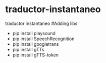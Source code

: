 # traductor-instantaneo
traductor instantaneo
#Adding libs
  - pip install playsound
  - pip install SpeechRecognition
  - pip install googletrans
  - pip install gTTs
  - pip install gTTS-token
